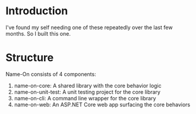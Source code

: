 # Introduction 

I've found my self needing one of these repeatedly over the last few months. So I built this one.

# Structure

Name-On consists of 4 components:

1. name-on-core: A shared library with the core behavior logic
1. name-on-unit-test: A unit testing project for the core library
1. name-on-cli: A command line wrapper for the core library
1. name-on-web: An ASP.NET Core web app surfacing the core behaviors

